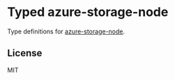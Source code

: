 # Typed azure-storage-node

Type definitions for [azure-storage-node](https://github.com/Azure/azure-storage-node).

## License

MIT

